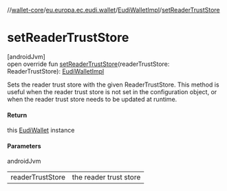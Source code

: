 //[wallet-core](../../../index.md)/[eu.europa.ec.eudi.wallet](../index.md)/[EudiWalletImpl](index.md)/[setReaderTrustStore](set-reader-trust-store.md)

# setReaderTrustStore

[androidJvm]\
open override fun [setReaderTrustStore](set-reader-trust-store.md)(readerTrustStore:
ReaderTrustStore): [EudiWalletImpl](index.md)

Sets the reader trust store with the given ReaderTrustStore. This method is useful when the reader
trust store is not set in the configuration object, or when the reader trust store needs to be
updated at runtime.

#### Return

this [EudiWallet](../-eudi-wallet/index.md) instance

#### Parameters

androidJvm

|                  |                        |
|------------------|------------------------|
| readerTrustStore | the reader trust store |
